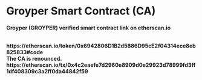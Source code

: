 # Groyper Smart Contract (CA)
<b>Groyper (GROYPER) verified smart contract link on etherscan.io<b>

<br>
https://etherscan.io/token/0x6942806D1B2d5886D95cE2f04314ece8eb825833#code

<br>
<b>The CA is renounced.<b>
https://etherscan.io/tx/0x4c2eaefe7d2960e8909d0e29923d78999fd3ff1df408309c3a2ff0da44842f59
